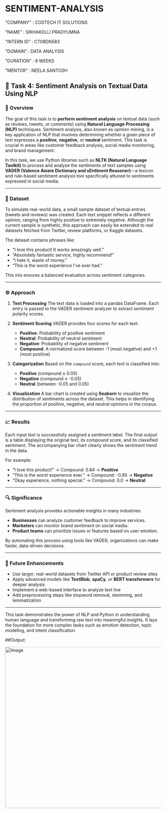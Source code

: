 # SENTIMENT-ANALYSIS

"COMPANY" : CODTECH IT SOLUTIONS

"NAME" : SIKHAKOLLI PRADYUMNA

"INTERN ID" : CT08DN583

"DOMAIN" : DATA ANALYSIS

"DURATION" : 8 WEEKS

"MENTOR" : NEELA SANTOSH


## 📌 Task 4: Sentiment Analysis on Textual Data Using NLP

### 📝 Overview

The goal of this task is to **perform sentiment analysis** on textual data (such as reviews, tweets, or comments) using **Natural Language Processing (NLP)** techniques. Sentiment analysis, also known as opinion mining, is a key application of NLP that involves determining whether a given piece of text expresses a **positive**, **negative**, or **neutral** sentiment. This task is crucial in areas like customer feedback analysis, social media monitoring, and brand management.

In this task, we use Python libraries such as **NLTK (Natural Language Toolkit)** to process and analyze the sentiments of text samples using **VADER (Valence Aware Dictionary and sEntiment Reasoner)**—a lexicon and rule-based sentiment analysis tool specifically attuned to sentiments expressed in social media.

---

### 📂 Dataset

To simulate real-world data, a small sample dataset of textual entries (tweets and reviews) was created. Each text snippet reflects a different opinion, ranging from highly positive to extremely negative. Although the current sample is synthetic, this approach can easily be extended to real datasets fetched from Twitter, review platforms, or Kaggle datasets.

The dataset contains phrases like:

* “I love this product! It works amazingly well.”
* “Absolutely fantastic service, highly recommend!”
* “I hate it, waste of money.”
* “This is the worst experience I've ever had.”

This mix ensures a balanced evaluation across sentiment categories.

---

### ⚙️ Approach

1. **Text Processing**
   The text data is loaded into a pandas DataFrame. Each entry is passed to the VADER sentiment analyzer to extract sentiment polarity scores.

2. **Sentiment Scoring**
   VADER provides four scores for each text:

   * **Positive**: Probability of positive sentiment
   * **Neutral**: Probability of neutral sentiment
   * **Negative**: Probability of negative sentiment
   * **Compound**: A normalized score between -1 (most negative) and +1 (most positive)

3. **Categorization**
   Based on the `compound` score, each text is classified into:

   * **Positive** (compound ≥ 0.05)
   * **Negative** (compound ≤ -0.05)
   * **Neutral** (between -0.05 and 0.05)

4. **Visualization**
   A bar chart is created using **Seaborn** to visualize the distribution of sentiments across the dataset. This helps in identifying the proportion of positive, negative, and neutral opinions in the corpus.

---

### 📈 Results

Each input text is successfully assigned a sentiment label. The final output is a table displaying the original text, its compound score, and its classified sentiment. The accompanying bar chart clearly shows the sentiment trend in the data.

For example:

* “I love this product!” → Compound: 0.84 → **Positive**
* “This is the worst experience ever.” → Compound: -0.85 → **Negative**
* “Okay experience, nothing special.” → Compound: 0.0 → **Neutral**

---

### 🔍 Significance

Sentiment analysis provides actionable insights in many industries:

* **Businesses** can analyze customer feedback to improve services.
* **Marketers** can monitor brand sentiment on social media.
* **Product teams** can prioritize issues or features based on user emotion.

By automating this process using tools like VADER, organizations can make faster, data-driven decisions.

---

### 🚀 Future Enhancements

* Use larger, real-world datasets from Twitter API or product review sites
* Apply advanced models like **TextBlob**, **spaCy**, or **BERT transformers** for deeper analysis
* Implement a web-based interface to analyze text live
* Add preprocessing steps like stopword removal, stemming, and lemmatization

---

This task demonstrates the power of NLP and Python in understanding human language and transforming raw text into meaningful insights. It lays the foundation for more complex tasks such as emotion detection, topic modeling, and intent classification.


##Output:

<img width="1025" height="520" alt="Image" src="https://github.com/user-attachments/assets/1fb8feec-a9b1-4cff-9a51-f348e36c0bd8" />
